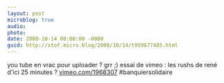```yaml
---
layout: post
microblog: true
audio: 
photo: 
date: 2008-10-14 00:00:00 -0000
guid: http://xtof.micro.blog/2008/10/14/t959677485.html
---
```

you tube en vrac pour uploader ? grr ;) essai de vimeo : les rushs de rené d'ici 25 minutes ? [vimeo.com/1968307](http://vimeo.com/1968307) #banquiersolidaire

